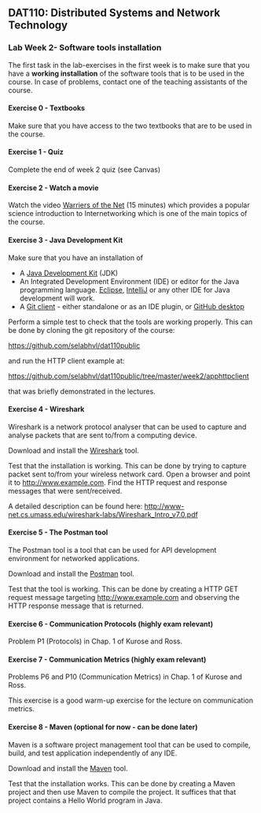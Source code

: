 ## DAT110: Distributed Systems and Network Technology

### Lab Week 2- Software tools installation

The first task in the lab-exercises in the first week is to make sure that you have a **working installation** of the software tools that is to be used in the course. In case of problems, contact one of the teaching assistants of the course.

#### Exercise 0 - Textbooks

Make sure that you have access to the two textbooks that are to be used in the course.

#### Exercise 1 - Quiz

Complete the end of week 2 quiz (see Canvas)

#### Exercise 2 - Watch a movie

Watch the video [Warriers of the Net](https://www.youtube.com/watch?v=PBWhzz_Gn10) (15 minutes) which provides a popular science introduction to Internetworking which is one of the main topics of the course.

#### Exercise 3 - Java Development Kit

Make sure that you have an installation of

- A [Java Development Kit](https://www.oracle.com/java/technologies/javase-downloads.html) (JDK)
- An Integrated Development Environment (IDE) or editor for the Java programming language. [Eclipse](https://www.eclipse.org/downloads/packages/release/2020-12/r/eclipse-ide-java-developers), [IntelliJ](https://www.jetbrains.com/idea/) or any other IDE for Java development will work.
- A [Git client](https://git-scm.com/downloads) - either standalone or as an IDE plugin, or [GitHub desktop](https://desktop.github.com/)

Perform a simple test to check that the tools are working properly. This can be done by cloning the git repository of the course:

https://github.com/selabhvl/dat110public

and run the HTTP client example at:

https://github.com/selabhvl/dat110public/tree/master/week2/apphttpclient

that was briefly demonstrated in the lectures.

#### Exercise 4 - Wireshark

Wireshark is a network protocol analyser that can be used to capture and analyse packets that are sent to/from a computing device.

Download and install the [Wireshark](https://www.wireshark.org) tool.

Test that the installation is working. This can be done by trying to capture packet sent to/from your wireless network card. Open a browser and point it to http://www.example.com. Find the HTTP request and response messages that were sent/received.

A detailed description can be found here: http://www-net.cs.umass.edu/wireshark-labs/Wireshark_Intro_v7.0.pdf

#### Exercise 5 - The Postman tool

The Postman tool is a tool that can be used for API development environment for networked applications.

Download and install the [Postman](https://www.postman.com/downloads/) tool.

Test that the tool is working. This can be done by creating a HTTP GET request message targeting http://www.example.com and observing the HTTP response message that is returned.

#### Exercise 6 - Communication Protocols (highly exam relevant)

Problem P1 (Protocols) in Chap. 1 of Kurose and Ross.

#### Exercise 7 - Communication Metrics (highly exam relevant)

Problems P6 and P10 (Communication Metrics) in Chap. 1 of Kurose and Ross.

This exercise is a good warm-up exercise for the lecture on communication metrics.

#### Exercise 8 - Maven (optional for now - can be done later)

Maven is a software project management tool that can be used to compile, build, and test application independently of any IDE.

Download and install the [Maven](https://maven.apache.org) tool.

Test that the installation works. This can be done by creating a Maven project and then use Maven to compile the project. It suffices that that project contains a Hello World program in Java.

